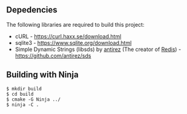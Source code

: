 ## Depedencies

The following libraries are required to build this project:

* cURL - https://curl.haxx.se/download.html
* sqlite3 - https://www.sqlite.org/download.html
* Simple Dynamic Strings (libsds) by [antirez](https://github.com/antirez) (The creator of [Redis](https://redis.io/)) - https://github.com/antirez/sds

## Building with Ninja

```
$ mkdir build
$ cd build
$ cmake -G Ninja ../
$ ninja -C .
```
